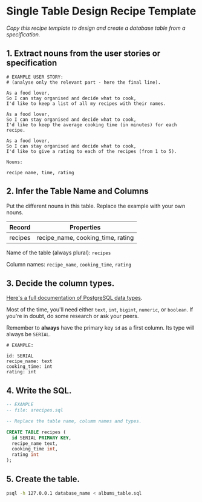 # Single Table Design Recipe Template

_Copy this recipe template to design and create a database table from a specification._

## 1. Extract nouns from the user stories or specification

```
# EXAMPLE USER STORY:
# (analyse only the relevant part - here the final line).

As a food lover,
So I can stay organised and decide what to cook,
I'd like to keep a list of all my recipes with their names.

As a food lover,
So I can stay organised and decide what to cook,
I'd like to keep the average cooking time (in minutes) for each recipe.

As a food lover,
So I can stay organised and decide what to cook,
I'd like to give a rating to each of the recipes (from 1 to 5).
```

```
Nouns:

recipe name, time, rating
```

## 2. Infer the Table Name and Columns

Put the different nouns in this table. Replace the example with your own nouns.

| Record                | Properties                        |
| --------------------- | --------------------------------  |
| recipes               | recipe_name, cooking_time, rating

Name of the table (always plural): `recipes` 

Column names: `recipe_name`, `cooking_time`, `rating`

## 3. Decide the column types.

[Here's a full documentation of PostgreSQL data types](https://www.postgresql.org/docs/current/datatype.html).

Most of the time, you'll need either `text`, `int`, `bigint`, `numeric`, or `boolean`. If you're in doubt, do some research or ask your peers.

Remember to **always** have the primary key `id` as a first column. Its type will always be `SERIAL`.

```
# EXAMPLE:

id: SERIAL
recipe_name: text
cooking_time: int
rating: int
```

## 4. Write the SQL.

```sql
-- EXAMPLE
-- file: arecipes.sql

-- Replace the table name, columm names and types.

CREATE TABLE recipes (
  id SERIAL PRIMARY KEY,
  recipe_name text,
  cooking_time int,
  rating int
);
```

## 5. Create the table.

```bash
psql -h 127.0.0.1 database_name < albums_table.sql
```


